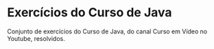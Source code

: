# Exercícios do Curso de Java

Conjunto de exercícios do Curso de Java, do canal Curso em Vídeo no Youtube, resolvidos.
